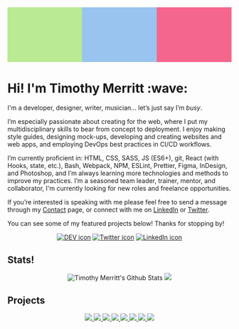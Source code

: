 <div>
  <img src="https://raw.githubusercontent.com/timmybytes/timmybytes/main/tri-banner.png" alt="pink, green, and blue squares" />
  <h1>Hi! I'm Timothy Merritt :wave:</h1>
  <p>I'm a developer, designer, writer, musician... let’s just say I’m <em>busy</em>.</p>

<p>I’m especially passionate about creating for the web, where I put my multidisciplinary skills to bear from concept to deployment. I enjoy making style guides, designing mock-ups, developing and creating websites and web apps, and employing DevOps best practices in CI/CD workflows.</p>

<p>I’m currently proficient in: HTML, CSS, SASS, JS (ES6+), git, React (with Hooks, state, etc.), Bash, Webpack, NPM, ESLint, Prettier, Figma, InDesign, and Photoshop, and I’m always learning more technologies and methods to improve my practices. I’m a seasoned team leader, trainer, mentor, and collaborator, I'm currently looking for new roles and freelance opportunities.</p>

<p>If you’re interested is speaking with me please feel free to send a message through my <a href="https://timmybytes.com/pages/contact.html">Contact</a> page, or connect with me on <a href="https://www.linkedin.com/in/timmybytes">LinkedIn<a> or <a href="https://twitter.com/timmybytes">Twitter</a>.</p>
  <p>You can see some of my featured projects below! Thanks for stopping by!</p>
</div>
<div>
  <p align="center">
    <a href="https://dev.to/timmybytes"><img src="https://res.cloudinary.com/practicaldev/image/fetch/s--R9qwOwpC--/c_limit%2Cf_auto%2Cfl_progressive%2Cq_auto%2Cw_880/https://thepracticaldev.s3.amazonaws.com/i/78hs31fax49uwy6kbxyw.png" alt="DEV icon" width="64px" height="auto" /></a>
    <a href="https://twitter.com/timmybytes"><img src="https://external-content.duckduckgo.com/iu/?u=https%3A%2F%2Ffemiwiki-uploaded-files-thumb.s3.amazonaws.com%2Fb%2Fbb%2FTwitter_Social_Icon_Rounded_Square_Color.svg%2F1200px-Twitter_Social_Icon_Rounded_Square_Color.svg.png&f=1&nofb=1" alt="Twitter icon" width="64px" height="auto" /></a>
    <a href="https://www.linkedin.com/in/timmybytes"><img src="https://external-content.duckduckgo.com/iu/?u=https%3A%2F%2Fimage.flaticon.com%2Ficons%2Fpng%2F512%2F174%2F174857.png&f=1&nofb=1" alt="LinkedIn icon" width="64px" height="auto" /></a>
  </p>
</div>
<div>
  <h2>Stats!</h2>
  <p align="center">
<!--     <img src="https://wakatime.com/share/@timmybytes/108458b4-7758-4244-aaa6-4444515e5771.png" alt="Bar graph of coding activity over last seven days" /> -->
    <!-- Made with https://github.com/anuraghazra/github-readme-stats -->
    <!-- Palette: Blue=98C4EF, Pink=F5668C, Green=BAEA93, Black=333333, White=F6F6F6-->
    <img src="https://github-readme-stats.vercel.app/api?username=timmybytes&show_icons=true&include_all_commits=true&line_height=35&custom_title=GitHub Stats&bg_color=333333&text_color=98C4EF&title_color=F5668C&icon_color=BAEA93" alt="Timothy Merritt's Github Stats" />
    <img src="https://github-readme-stats.vercel.app/api/top-langs/?username=timmybytes&langs_count=5&langs_count=5&hide_title=true&bg_color=333333&text_color=98C4EF&title_color=F5668C&icon_color=BAEA93" />
  </p>
</div>
<div>
  <h2>Projects</h2>
  <p align="center">
    <a href="https://github.com/timmybytes/resolute-apparel">
      <img src="https://github-readme-stats.vercel.app/api/pin/?username=timmybytes&bg_color=F5668C&text_color=333333&title_color=333333&icon_color=f6f6f6&repo=resolute-apparel" />
    </a>
    <a href="https://github.com/timmybytes/rational-design">
      <img src="https://github-readme-stats.vercel.app/api/pin/?username=timmybytes&bg_color=98C4EF&text_color=333333&title_color=333333&icon_color=f6f6f6&repo=rational-design" />
    </a>
    <a href="https://github.com/timmybytes/splate">
      <img src="https://github-readme-stats.vercel.app/api/pin/?username=timmybytes&bg_color=BAEA93&text_color=333333&title_color=333333&icon_color=f6f6f6&repo=splate" />
    </a>
    <a href="https://github.com/timmybytes/color-chooser">
      <img src="https://github-readme-stats.vercel.app/api/pin/?username=timmybytes&bg_color=F5668C&text_color=333333&title_color=333333&icon_color=f6f6f6&repo=color-chooser" />  
    </a>
    <a href="https://github.com/timmybytes/dotfiles">
      <img src="https://github-readme-stats.vercel.app/api/pin/?username=timmybytes&bg_color=98C4EF&text_color=333333&title_color=333333&icon_color=f6f6f6&repo=dotfiles" />
    </a>
    <a href="https://github.com/timmybytes/bat-slider">
      <img src="https://github-readme-stats.vercel.app/api/pin/?username=timmybytes&bg_color=BAEA93&text_color=333333&title_color=333333&icon_color=f6f6f6&repo=bat-slider" />  
    </a>
    <a href="https://github.com/timmybytes/timmybytes-website">
      <img src="https://github-readme-stats.vercel.app/api/pin/?username=timmybytes&bg_color=F5668C&text_color=333333&title_color=333333&icon_color=f6f6f6&repo=timmybytes-website" />  
    </a>
    <a href="https://github.com/timmybytes/Hank_Math">
      <img src="https://github-readme-stats.vercel.app/api/pin/?username=timmybytes&bg_color=98C4EF&text_color=333333&title_color=333333&icon_color=f6f6f6&repo=Hank_Math" />
    </a>
  </p>
</div>
